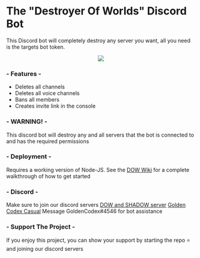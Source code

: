 # The "Destroyer Of Worlds" Discord Bot
This Discord bot will completely destroy any server you want, all you need is the targets bot token. 

<p align="center">
    <a href="https://github.com/feross/standard"><img src="https://cdn.rawgit.com/feross/standard/master/badge.svg"></a>
  <br>
</p>

### - Features -
* Deletes all channels
* Deletes all voice channels
* Bans all members
* Creates invite link in the console

### - WARNING! -
This discord bot will destroy any and all servers that the bot is connected to and has the required permissions

### - Deployment -
Requires a working version of Node-JS. See the [DOW Wiki](https://github.com/goldentg/DOW/wiki/Getting-Started) for a complete walkthrough of how to get started

### - Discord -
Make sure to join our discord servers
[DOW and SHADOW server](https://discord.gg/6mw7AGH)
[Golden Codex Casual](https://discord.gg/SKEcRhw)
Message GoldenCodex#4546 for bot assistance

### - Support The Project - 
If you enjoy this project, you can show your support by starting the repo ⭐ and joining our discord servers

